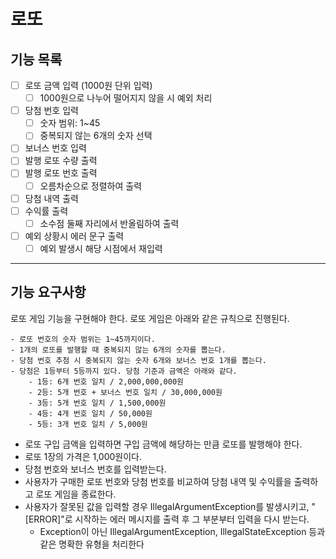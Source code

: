 # 로또

## 기능 목록

- [ ] 로또 금액 입력 (1000원 단위 입력)
  - [ ] 1000원으로 나누어 떨어지지 않을 시 예외 처리
- [ ] 당첨 번호 입력
  - [ ] 숫자 범위: 1~45
  - [ ] 중복되지 않는 6개의 숫자 선택
- [ ] 보너스 번호 입력
- [ ] 발행 로또 수량 출력
- [ ] 발행 로또 번호 출력
  - [ ] 오름차순으로 정렬하여 출력
- [ ] 당첨 내역 출력
- [ ] 수익률 출력
  - [ ] 소수점 둘째 자리에서 반올림하여 출력
- [ ] 예외 상황시 에러 문구 출력
  - [ ] 예외 발생시 해당 시점에서 재입력

---

## 기능 요구사항
로또 게임 기능을 구현해야 한다. 로또 게임은 아래와 같은 규칙으로 진행된다.

````
- 로또 번호의 숫자 범위는 1~45까지이다.
- 1개의 로또를 발행할 때 중복되지 않는 6개의 숫자를 뽑는다.
- 당첨 번호 추첨 시 중복되지 않는 숫자 6개와 보너스 번호 1개를 뽑는다.
- 당첨은 1등부터 5등까지 있다. 당첨 기준과 금액은 아래와 같다.
    - 1등: 6개 번호 일치 / 2,000,000,000원
    - 2등: 5개 번호 + 보너스 번호 일치 / 30,000,000원
    - 3등: 5개 번호 일치 / 1,500,000원
    - 4등: 4개 번호 일치 / 50,000원
    - 5등: 3개 번호 일치 / 5,000원
````

+ 로또 구입 금액을 입력하면 구입 금액에 해당하는 만큼 로또를 발행해야 한다.
+ 로또 1장의 가격은 1,000원이다.
+ 당첨 번호와 보너스 번호를 입력받는다.
+ 사용자가 구매한 로또 번호와 당첨 번호를 비교하여 당첨 내역 및 수익률을 출력하고 로또 게임을 종료한다.
+ 사용자가 잘못된 값을 입력할 경우 IllegalArgumentException를 발생시키고, "[ERROR]"로 시작하는 에러 메시지를 출력 후 그 부분부터 입력을 다시 받는다.
  + Exception이 아닌 IllegalArgumentException, IllegalStateException 등과 같은 명확한 유형을 처리한다